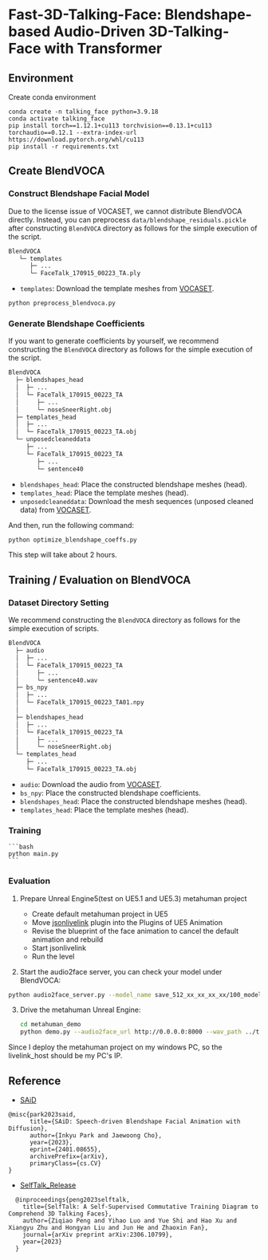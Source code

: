 # Fast-3D-Talking-Face: Blendshape-based Audio-Driven 3D-Talking-Face with Transformer


## Environment

Create conda environment 
```
conda create -n talking_face python=3.9.18
conda activate talking_face
pip install torch==1.12.1+cu113 torchvision==0.13.1+cu113 torchaudio==0.12.1 --extra-index-url https://download.pytorch.org/whl/cu113
pip install -r requirements.txt
```

## Create BlendVOCA

### Construct Blendshape Facial Model

Due to the license issue of VOCASET, we cannot distribute BlendVOCA directly.
Instead, you can preprocess `data/blendshape_residuals.pickle` after constructing `BlendVOCA` directory as follows for the simple execution of the script.

```bash
BlendVOCA
   └─ templates
      ├─ ...
      └─ FaceTalk_170915_00223_TA.ply
```

- `templates`: Download the template meshes from [VOCASET](https://voca.is.tue.mpg.de/download.php).

```bash
python preprocess_blendvoca.py
```

### Generate Blendshape Coefficients

If you want to generate coefficients by yourself, we recommend constructing the `BlendVOCA` directory as follows for the simple execution of the script.

```bash
BlendVOCA
  ├─ blendshapes_head
  │  ├─ ...
  │  └─ FaceTalk_170915_00223_TA
  │     ├─ ...
  │     └─ noseSneerRight.obj
  ├─ templates_head
  │  ├─ ...
  │  └─ FaceTalk_170915_00223_TA.obj
  └─ unposedcleaneddata
     ├─ ...
     └─ FaceTalk_170915_00223_TA
        ├─ ...
        └─ sentence40
```

- `blendshapes_head`: Place the constructed blendshape meshes (head).
- `templates_head`: Place the template meshes (head).
- `unposedcleaneddata`: Download the mesh sequences (unposed cleaned data) from [VOCASET](https://voca.is.tue.mpg.de/download.php).

And then, run the following command:

```bash
python optimize_blendshape_coeffs.py
```
This step will take about 2 hours.

## Training / Evaluation on BlendVOCA

### Dataset Directory Setting

We recommend constructing the `BlendVOCA` directory as follows for the simple execution of scripts.

```bash
BlendVOCA
  ├─ audio
  │  ├─ ...
  │  └─ FaceTalk_170915_00223_TA
  │     ├─ ...
  │     └─ sentence40.wav
  ├─ bs_npy
  │  ├─ ...
  │  └─ FaceTalk_170915_00223_TA01.npy
  │    
  ├─ blendshapes_head
  │  ├─ ...
  │  └─ FaceTalk_170915_00223_TA
  │     ├─ ...
  │     └─ noseSneerRight.obj
  └─ templates_head
     ├─ ...
     └─ FaceTalk_170915_00223_TA.obj
```

- `audio`: Download the audio from [VOCASET](https://voca.is.tue.mpg.de/download.php).
- `bs_npy`: Place the constructed blendshape coefficients.
- `blendshapes_head`: Place the constructed blendshape meshes (head).
- `templates_head`: Place the template meshes (head).

### Training

    ```bash
    python main.py
    ```

### Evaluation

1. Prepare Unreal Engine5(test on UE5.1 and UE5.3) metahuman project
     - Create default metahuman project in UE5
     - Move [jsonlivelink](https://drive.google.com/drive/my-drive?hl=zh-cn) plugin into the Plugins of UE5 Animation
     - Revise the blueprint of the face animation to cancel the default animation and rebuild
     - Start jsonlivelink
     - Run the level

2. Start the audio2face server, you can check your model under BlendVOCA:
  ```bash
  python audio2face_server.py --model_name save_512_xx_xx_xx_xx/100_model
  ```
3. Drive the metahuman Unreal Engine:

    ```bash
    cd metahuman_demo
    python demo.py --audio2face_url http://0.0.0.0:8000 --wav_path ../test/wav/speech_long.wav --livelink_host 0.0.0.0 --livelink_port 1234
    ```
  Since I deploy the metahuman project on my windows PC, so the livelink_host should be my PC's IP.

## Reference

- [SAiD](https://github.com/yunik1004/SAiD)

```text
@misc{park2023said,
      title={SAiD: Speech-driven Blendshape Facial Animation with Diffusion},
      author={Inkyu Park and Jaewoong Cho},
      year={2023},
      eprint={2401.08655},
      archivePrefix={arXiv},
      primaryClass={cs.CV}
}
```
- [SelfTalk_Release](https://github.com/psyai-net/SelfTalk_release)

```text
  @inproceedings{peng2023selftalk,
    title={SelfTalk: A Self-Supervised Commutative Training Diagram to Comprehend 3D Talking Faces}, 
    author={Ziqiao Peng and Yihao Luo and Yue Shi and Hao Xu and Xiangyu Zhu and Hongyan Liu and Jun He and Zhaoxin Fan},
    journal={arXiv preprint arXiv:2306.10799},
    year={2023}
  }
```
